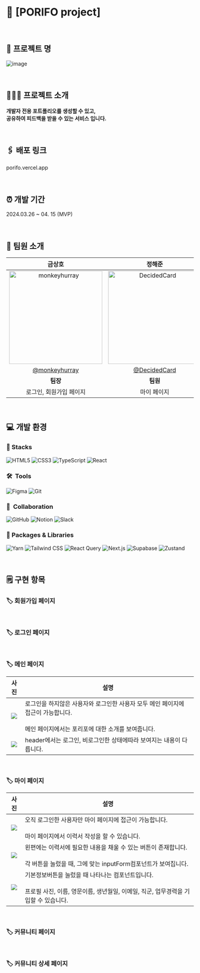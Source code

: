 # 🐬 [PORIFO project]

<br>

## 📌 프로젝트 명
![image](https://github.com/DecidedCard/Porifo/assets/154851474/d3c28718-71fb-4e21-960b-c0179eeee249)



<br>

## 💁🏻‍♀️ 프로젝트 소개

**개발자 전용 포트폴리오를 생성할 수 있고,
<br>
공유하여 피드백을 받을 수 있는 서비스 입니다.**


<br>

## 🖇️ 배포 링크

porifo.vercel.app

<br>

## ⏰ 개발 기간

2024.03.26 ~ 04. 15 (MVP)


<br>

## 🍑 팀원 소개

|                  **금상호**                  |             **정해준**             |                 **한은범**                 |               **이지은**                |
| :------------------------------------------: | :--------------------------------: | :----------------------------------------: | :-------------------------------------: |
| <a href="https://github.com/monkeyhurray"><img src="https://github.com/monkeyhurray.png" alt="monkeyhurray" width="250" height="250" border="0"></a> | <a href="https://github.com/DecidedCard"><img src="https://github.com/DecidedCard.png" alt="DecidedCard" width="250" height="250" border="0" /></a> | <a href="https://github.com/CodHan"><img src="https://github.com/CodHan.png" alt="CodHan" width="250" height="250" border="0"></a> |<a href="https://github.com/leejieun2023"><img src="https://github.com/leejieun2023.png" alt="leejieun2023" width="250" height="250" border="0"></a> |
| [@monkeyhurray](https://github.com/monkeyhurray) | [@DecidedCard](https://github.com/DecidedCard) | [@CodHan](https://github.com/CodHan) | [@leejieun2023](https://github.com/leejieun2023)|
|                     **팀장**                     |                **팀원**                |                    **팀장**                    |                  **팀원**                  |
|                   로그인, 회원가입 페이지                   |              마이 페이지            |                  커뮤니티, 상세 페이지                 |                메인 페이지, 템플릿 제작                |


<br>

## 💻 개발 환경
### 🚀  Stacks
![HTML5](https://img.shields.io/badge/html5-E34F26?style=plastic&logo=html5&logoColor=white) ![CSS3](https://img.shields.io/badge/css-1572B6?style=plastic&logo=css3&logoColor=white) ![TypeScript](https://img.shields.io/badge/TypeScript-3178C6?style=plastic&logo=typescript&logoColor=white) ![React](https://img.shields.io/badge/React-61DAFB?style=plastic&logo=react&logoColor=white)

### 🛠  Tools
![Figma](https://img.shields.io/badge/Figma-F24E1E?style=plastic&logo=figma&logoColor=white) ![Git](https://img.shields.io/badge/Git-F05032?style=plastic&logo=git&logoColor=white)

### 👥  Collaboration
![GitHub](https://img.shields.io/badge/GitHub-181717?style=plastic&logo=github&logoColor=white) ![Notion](https://img.shields.io/badge/Notion-000000?style=plastic&logo=notion&logoColor=white) ![Slack](https://img.shields.io/badge/Slack-4A154B?style=plastic&logo=slack&logoColor=white)

### 📂 Packages & Libraries
![Yarn](https://img.shields.io/badge/Yarn-2C8EBB?style=plastic&logo=yarn&logoColor=white) ![Tailwind CSS](https://img.shields.io/badge/Tailwind_CSS-06B6D4?style=plastic&logo=tailwind-css&logoColor=white) ![React Query](https://img.shields.io/badge/React_Query-FF4154?style=plastic&logo=react-query&logoColor=white) ![Next.js](https://img.shields.io/badge/Next.js-000000?style=plastic&logo=next.js&logoColor=white) ![Supabase](https://img.shields.io/badge/Supabase-3ECF8E?style=plastic&logo=supabase&logoColor=white) ![Zustand](https://img.shields.io/badge/Zustand-764ABC?style=plastic&logo=react&logoColor=white)

<br>

## 🗒️ 구현 항목

### 🏷️ 회원가입 페이지

<br>

### 🏷️ 로그인 페이지

<br>

### 🏷️ 메인 페이지

|사진|설명|
|:-:|-|
|![](https://github.com/DecidedCard/Porifo/assets/154851474/cfbf683f-4134-410e-8591-7c0cc7d1da5a)|로그인을 하지않은 사용자와 로그인한 사용자 모두 메인 페이지에 접근이 가능합니다.<br><br>메인 페이지에서는 포리포에 대한 소개를 보여줍니다.|
|![](https://github.com/DecidedCard/Porifo/assets/154851474/d1934f5e-15a4-462a-84ac-c691bf6cf4be)|header에서는 로그인, 비로그인한 상태에따라 보여지는 내용이 다릅니다.|


<br>

### 🏷️ 마이 페이지

|사진|설명|
|:-:|-|
|![](https://github.com/DecidedCard/Porifo/assets/154851474/e99e3f1d-6020-45ea-946c-b961d281386a)|오직 로그인한 사용자만 마이 페이지에 접근이 가능합니다.<br><br>마이 페이지에서 이력서 작성을 할 수 있습니다.|
|![](https://github.com/DecidedCard/Porifo/assets/154851474/35d51c8a-1231-4186-a8a6-60e97c7eb547)|왼편에는 이력서에 필요한 내용을 채울 수 있는 버튼이 존재합니다.<br><br>각 버튼을 눌렀을 때, 그에 맞는 inputForm컴포넌트가 보여집니다.|
|![](https://github.com/DecidedCard/Porifo/assets/154851474/86202f04-e78a-4b1f-89a7-c2b64587d8d3)|기본정보버튼을 눌렀을 때 나타나는 컴포넌트입니다.<br><br>프로필 사진, 이름, 영문이름, 생년월일, 이메일, 직군, 업무경력을 기입할 수 있습니다.|

<br>

### 🏷️ 커뮤니티 페이지

<br>

### 🏷️ 커뮤니티 상세 페이지
